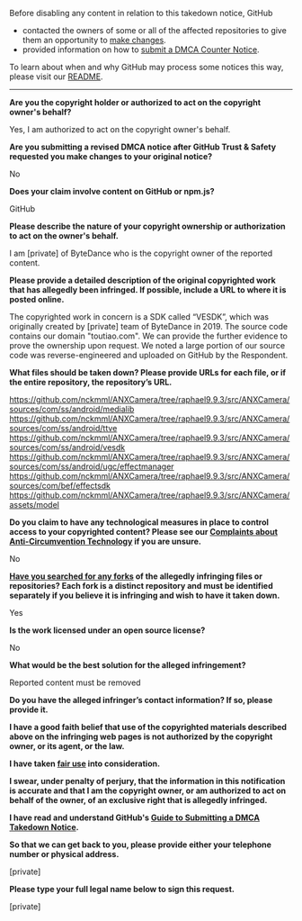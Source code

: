Before disabling any content in relation to this takedown notice, GitHub
- contacted the owners of some or all of the affected repositories to give them an opportunity to [make changes](https://docs.github.com/en/github/site-policy/dmca-takedown-policy#a-how-does-this-actually-work).
- provided information on how to [submit a DMCA Counter Notice](https://docs.github.com/en/articles/guide-to-submitting-a-dmca-counter-notice).

To learn about when and why GitHub may process some notices this way, please visit our [README](https://github.com/github/dmca/blob/master/README.md#anatomy-of-a-takedown-notice).

---

**Are you the copyright holder or authorized to act on the copyright owner's behalf?**

Yes, I am authorized to act on the copyright owner's behalf.

**Are you submitting a revised DMCA notice after GitHub Trust & Safety requested you make changes to your original notice?**

No

**Does your claim involve content on GitHub or npm.js?**

GitHub

**Please describe the nature of your copyright ownership or authorization to act on the owner's behalf.**

I am [private] of ByteDance who is the copyright owner of the reported content.

**Please provide a detailed description of the original copyrighted work that has allegedly been infringed. If possible, include a URL to where it is posted online.**

The copyrighted work in concern is a SDK called “VESDK”, which was originally created by [private] team of ByteDance in 2019. The source code contains our domain "toutiao.com". We can provide the further evidence to prove the ownership upon request. We noted a large portion of our source code was reverse-engineered and uploaded on GitHub by the Respondent.

**What files should be taken down? Please provide URLs for each file, or if the entire repository, the repository’s URL.**

https://github.com/nckmml/ANXCamera/tree/raphael9.9.3/src/ANXCamera/sources/com/ss/android/medialib  
https://github.com/nckmml/ANXCamera/tree/raphael9.9.3/src/ANXCamera/sources/com/ss/android/ttve  
https://github.com/nckmml/ANXCamera/tree/raphael9.9.3/src/ANXCamera/sources/com/ss/android/vesdk  
https://github.com/nckmml/ANXCamera/tree/raphael9.9.3/src/ANXCamera/sources/com/ss/android/ugc/effectmanager  
https://github.com/nckmml/ANXCamera/tree/raphael9.9.3/src/ANXCamera/sources/com/bef/effectsdk  
https://github.com/nckmml/ANXCamera/tree/raphael9.9.3/src/ANXCamera/assets/model

**Do you claim to have any technological measures in place to control access to your copyrighted content? Please see our <a href="https://docs.github.com/articles/guide-to-submitting-a-dmca-takedown-notice#complaints-about-anti-circumvention-technology">Complaints about Anti-Circumvention Technology</a> if you are unsure.**

No

**<a href="https://docs.github.com/articles/dmca-takedown-policy#b-what-about-forks-or-whats-a-fork">Have you searched for any forks</a> of the allegedly infringing files or repositories? Each fork is a distinct repository and must be identified separately if you believe it is infringing and wish to have it taken down.**

Yes

**Is the work licensed under an open source license?**

No

**What would be the best solution for the alleged infringement?**

Reported content must be removed

**Do you have the alleged infringer’s contact information? If so, please provide it.**

**I have a good faith belief that use of the copyrighted materials described above on the infringing web pages is not authorized by the copyright owner, or its agent, or the law.**

**I have taken <a href="https://www.lumendatabase.org/topics/22">fair use</a> into consideration.**

**I swear, under penalty of perjury, that the information in this notification is accurate and that I am the copyright owner, or am authorized to act on behalf of the owner, of an exclusive right that is allegedly infringed.**

**I have read and understand GitHub's <a href="https://docs.github.com/articles/guide-to-submitting-a-dmca-takedown-notice/">Guide to Submitting a DMCA Takedown Notice</a>.**

**So that we can get back to you, please provide either your telephone number or physical address.**

[private]

**Please type your full legal name below to sign this request.**

[private]
